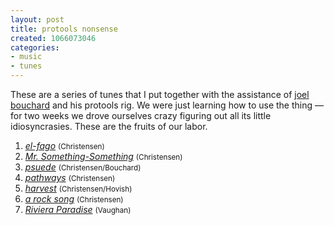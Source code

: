 ```yaml
---
layout: post
title: protools nonsense
created: 1066073046
categories:
- music
- tunes
---
```

<p>These are a series of tunes that I put together with the assistance of <a href="http://bubblehouse.org/~joel">joel bouchard</a> and his protools rig. We were just learning how to use the thing &mdash; for two weeks we drove ourselves crazy figuring out all its little idiosyncrasies. These are the fruits of our labor.</p>

<ol>
    <li><a HREF="http://music.bubblehouse.org.s3-website-us-east-1.amazonaws.com/music/elfago.mp3"><i>el-fago</i></a> <small>(Christensen)</small></li>
    <li><a HREF="http://music.bubblehouse.org.s3-website-us-east-1.amazonaws.com/music/misterblah.mp3"><i>Mr. Something-Something</i></a> <small>(Christensen)</small></li>
    <li><a HREF="http://music.bubblehouse.org.s3-website-us-east-1.amazonaws.com/music/psuede.mp3"><i>psuede</i></a> <small>(Christensen/Bouchard)</small></li>
    <li><a HREF="http://music.bubblehouse.org.s3-website-us-east-1.amazonaws.com/music/pathways.mp3"><i>pathways</i></a> <small>(Christensen)</small></li>
    <li><a HREF="http://music.bubblehouse.org.s3-website-us-east-1.amazonaws.com/music/harvest.mp3"><i>harvest</i></a> <small>(Christensen/Hovish)</small></li>
    <li><a HREF="http://music.bubblehouse.org.s3-website-us-east-1.amazonaws.com/music/untitled.mp3"><i>a rock song</i></a> <small>(Christensen)</small></li>
    <li><a HREF="http://music.bubblehouse.org.s3-website-us-east-1.amazonaws.com/music/rivieraparadise.mp3"><i>Riviera Paradise</i></a> <small>(Vaughan)</small></li>
</ol>
